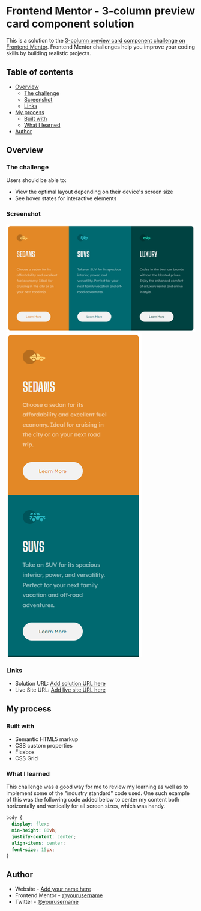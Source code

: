 # Frontend Mentor - 3-column preview card component solution

This is a solution to the [3-column preview card component challenge on Frontend Mentor](https://www.frontendmentor.io/challenges/3column-preview-card-component-pH92eAR2-). Frontend Mentor challenges help you improve your coding skills by building realistic projects. 

## Table of contents

- [Overview](#overview)
  - [The challenge](#the-challenge)
  - [Screenshot](#screenshot)
  - [Links](#links)
- [My process](#my-process)
  - [Built with](#built-with)
  - [What I learned](#what-i-learned)
- [Author](#author)

## Overview

### The challenge

Users should be able to:

- View the optimal layout depending on their device's screen size
- See hover states for interactive elements

### Screenshot

![](./images/3car-desktop-screenshot.png)
![](./images/3car-mobile-screenshot.png)

### Links

- Solution URL: [Add solution URL here](https://github.com/ucolinmee/frontendmentor-3ColumnCard)
- Live Site URL: [Add live site URL here](https://ucolinmee.github.io/frontendmentor-3ColumnCard/)

## My process

### Built with

- Semantic HTML5 markup
- CSS custom properties
- Flexbox
- CSS Grid

### What I learned

This challenge was a good way for me to review my learning as well as to implement some of the "industry standard" code used. One such example of this was the following code added below to center my content both horizontally and vertically for all screen sizes, which was handy. 

```css
body {
  display: flex;
  min-height: 80vh;
  justify-content: center;
  align-items: center;
  font-size: 15px;
}
```

## Author

- Website - [Add your name here](https://www.your-site.com)
- Frontend Mentor - [@yourusername](https://www.frontendmentor.io/profile/yourusername)
- Twitter - [@yourusername](https://www.twitter.com/yourusername)
